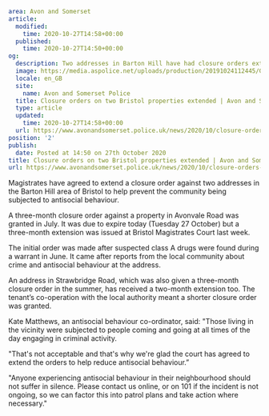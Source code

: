 ```yaml
area: Avon and Somerset
article:
  modified:
    time: 2020-10-27T14:58+00:00
  published:
    time: 2020-10-27T14:50+00:00
og:
  description: Two addresses in Barton Hill have had closure orders extended by magistrates following reports in the summer of criminal activity.
  image: https://media.aspolice.net/uploads/production/20191024112445/General-police-car-edited1.jpg
  locale: en_GB
  site:
    name: Avon and Somerset Police
  title: Closure orders on two Bristol properties extended | Avon and Somerset Police
  type: article
  updated:
    time: 2020-10-27T14:58+00:00
  url: https://www.avonandsomerset.police.uk/news/2020/10/closure-orders-on-two-bristol-properties-extended/
position: '2'
publish:
  date: Posted at 14:50 on 27th October 2020
title: Closure orders on two Bristol properties extended | Avon and Somerset Police
url: https://www.avonandsomerset.police.uk/news/2020/10/closure-orders-on-two-bristol-properties-extended/
```

Magistrates have agreed to extend a closure order against two addresses in the Barton Hill area of Bristol to help prevent the community being subjected to antisocial behaviour.

A three-month closure order against a property in Avonvale Road was granted in July. It was due to expire today (Tuesday 27 October) but a three-month extension was issued at Bristol Magistrates Court last week.

The initial order was made after suspected class A drugs were found during a warrant in June. It came after reports from the local community about crime and antisocial behaviour at the address.

An address in Strawbridge Road, which was also given a three-month closure order in the summer, has received a two-month extension too. The tenant’s co-operation with the local authority meant a shorter closure order was granted.

Kate Matthews, an antisocial behaviour co-ordinator, said: "Those living in the vicinity were subjected to people coming and going at all times of the day engaging in criminal activity.

"That's not acceptable and that's why we're glad the court has agreed to extend the orders to help reduce antisocial behaviour.”

"Anyone experiencing antisocial behaviour in their neighbourhood should not suffer in silence. Please contact us online, or on 101 if the incident is not ongoing, so we can factor this into patrol plans and take action where necessary."

